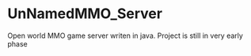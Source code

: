 # UnNamedMMO_Server
Open world MMO game server writen in java.
Project is still in very early phase
